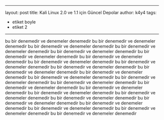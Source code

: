 
---
layout: post
title: Kali Linux 2.0 ve 1.1 için Güncel Depolar
author: k4y4
tags:
- etiket boyle
- etiket 2

---
bu bir denemedir ve denemeler denemedir bu bir denemedir ve denemeler denemedir
bu bir denemedir ve denemeler denemedir
bu bir denemedir ve denemeler denemedir
bu bir denemedir ve denemeler denemedir
bu bir denemedir ve denemeler denemedir
bu bir denemedir ve denemeler denemedir
bu bir denemedir ve denemeler denemedir
bu bir denemedir ve denemeler denemedir
bu bir denemedir ve denemeler denemedir
bu bir denemedir ve denemeler denemedir
bu bir denemedir ve denemeler denemedir
bu bir denemedir ve denemeler denemedir
bu bir denemedir ve denemeler denemedir
bu bir denemedir ve denemeler denemedir
bu bir denemedir ve denemeler denemedir
bu bir denemedir ve denemeler denemedir
bu bir denemedir ve denemeler denemedir
bu bir denemedir ve denemeler denemedir
bu bir denemedir ve denemeler denemedir
bu bir denemedir ve denemeler denemedir
bu bir denemedir ve denemeler denemedir
bu bir denemedir ve denemeler denemedir
bu bir denemedir ve denemeler denemedir
bu bir denemedir ve denemeler denemedir


